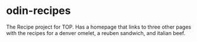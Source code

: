 # odin-recipes
The Recipe project for TOP. Has a homepage that links to three
other pages with the recipes for a denver omelet, a reuben sandwich, and italian beef.